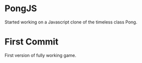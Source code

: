 # PongJS
Started working on a Javascript clone of the timeless class Pong.

# First Commit
First version of fully working game.